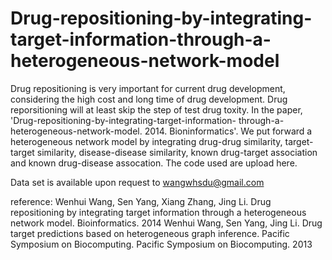 # Drug-repositioning-by-integrating-target-information-through-a-heterogeneous-network-model
Drug repositioning is very important for current drug development, considering the high cost and long time of drug development. Drug
reporsitioning will at least skip the step of test drug toxity. In the paper, 'Drug-repositioning-by-integrating-target-information-
through-a-heterogeneous-network-model. 2014. Bioninformatics'. We put forward a heterogeneous network model by integrating drug-drug
similarity, target-target similarity, disease-disease similarity, known drug-target association and known drug-disease assocation. The code
used are upload here.

Data set is available upon request to wangwhsdu@gmail.com


reference:
Wenhui Wang, Sen Yang, Xiang Zhang, Jing Li. Drug repositioning by integrating target information through a heterogeneous network model. Bioinformatics. 2014
Wenhui Wang, Sen Yang, Jing Li. Drug target predictions based on heterogeneous graph inference. Pacific Symposium on Biocomputing. Pacific Symposium on Biocomputing. 2013
